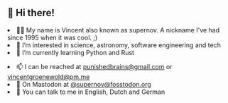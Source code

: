 <h2>👋 Hi there!</h2>
<li>👩‍💻 My name is Vincent also known as supernov. A nickname I've had since 1995 when it was cool. ;)
<li>👀 I’m interested in science, astronomy, software engineering and tech
<li>🌱 I’m currently learning Python and Rust
<p>
  <li>📫 I can be reached at <a href="mailto:punishedbrains@gmail.com">punishedbrains@gmail.com</a> or <a href="mailto:vincentgroenewold@pm.me">vincentgroenewold@pm.me</a>
<li>🐤 On Mastodon at <a rel="me" href="https://fosstodon.org/@supernov">@supernov@fosstodon.org</a>
<li>🙊 You can talk to me in English, Dutch and German
